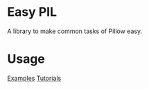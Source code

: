 # Easy PIL
A library to make common tasks of Pillow easy.

# Usage
[Examples](https://github.com/shahriyardx/easy-pil/tree/master/examples)
[Tutorials](https://youtube.com/playlist?list=PLb_oBhGqAlbT4yVqV0TSXggA8b0lZhGhn)